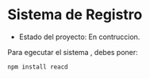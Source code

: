 <h1> Sistema de Registro</h1>

- Estado del proyecto: En contruccion.

Para egecutar el sistema , debes poner:

```npm install reacd```
